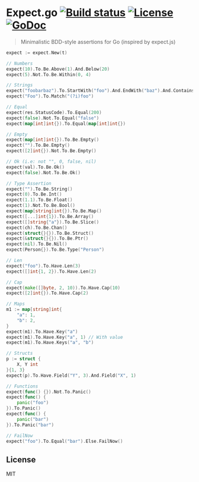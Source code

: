 # Expect.go  [![Build status][travis-image]][travis-url] [![License][license-image]][license-url] [![GoDoc][godoc-img]][godoc-url]
> Minimalistic BDD-style assertions for Go (inspired by expect.js)

```go
expect := expect.New(t)

// Numbers
expect(10).To.Be.Above(1).And.Below(20)
expect(5).Not.To.Be.Within(0, 4)

// Strings
expect("foobarbaz").To.StartWith("foo").And.EndWith("baz").And.Contains("bar")
expect("Foo").To.Match("(?i)foo")

// Equal
expect(res.StatusCode).To.Equal(200)
expect(false).Not.To.Equal("false")
expect(map[int]int{}).To.Equal(map[int]int{})

// Empty
expect(map[int]int{}).To.Be.Empty()
expect("").To.Be.Empty()
expect([2]int{}).Not.To.Be.Empty()

// Ok (i.e: not "", 0, false, nil)
expect(val).To.Be.Ok()
expect(false).Not.To.Be.Ok()

// Type Assertion
expect("").To.Be.String()
expect(0).To.Be.Int()
expect(1.1).To.Be.Float()
expect(1).Not.To.Be.Bool()
expect(map[string]int{}).To.Be.Map()
expect([...]int{1}).To.Be.Array()
expect([]string{"a"}).To.Be.Slice()
expect(ch).To.Be.Chan()
expect(struct{}{}).To.Be.Struct()
expect(&struct{}{}).To.Be.Ptr()
expect(nil).To.Be.Nil()
expect(Person{}).To.Be.Type("Person")

// Len
expect("foo").To.Have.Len(3)
expect([]int{1, 2}).To.Have.Len(2)

// Cap
expect(make([]byte, 2, 10)).To.Have.Cap(10)
expect([2]int{}).To.Have.Cap(2)

// Maps
m1 := map[string]int{
	"a": 1,
	"b": 2,
}
expect(m1).To.Have.Key("a")
expect(m1).To.Have.Key("a", 1) // With value
expect(m1).To.Have.Keys("a", "b")

// Structs
p := struct {
	X, Y int
}{1, 3}
expect(p).To.Have.Field("Y", 3).And.Field("X", 1)

// Functions
expect(func() {}).Not.To.Panic()
expect(func() {
	panic("foo")
}).To.Panic()
expect(func() {
	panic("bar")
}).To.Panic("bar")

// FailNow
expect("foo").To.Equal("bar").Else.FailNow()
```

## License
MIT

[travis-image]: https://img.shields.io/travis/a8m/expect.svg?style=flat-square
[travis-url]: https://travis-ci.org/a8m/expect
[license-url]:   LICENSE
[license-image]: https://img.shields.io/badge/license-MIT-blue.svg?style=flat-square
[godoc-url]:     https://godoc.org/github.com/a8m/expect
[godoc-img]:     https://img.shields.io/badge/godoc-reference-blue.svg?style=flat-square
